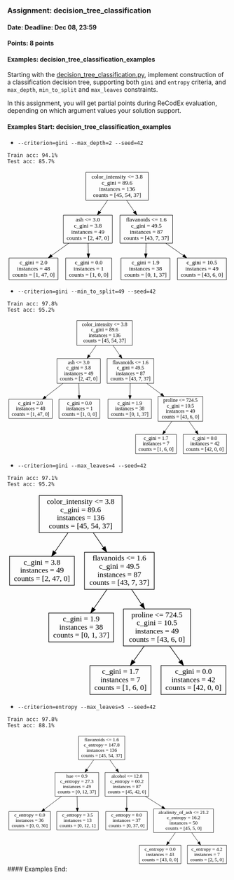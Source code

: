 ### Assignment: decision_tree_classification
#### Date: Deadline: Dec 08, 23:59
#### Points: 8 points
#### Examples: decision_tree_classification_examples

Starting with the [decision_tree_classification.py](https://github.com/ufal/npfl129/tree/master/labs/06/decision_tree_classification.py),
implement construction of a classification decision tree, supporting both
`gini` and `entropy` criteria, and `max_depth`, `min_to_split` and `max_leaves`
constraints.

In this assignment, you will get partial points during ReCodEx evaluation,
depending on which argument values your solution support.

#### Examples Start: decision_tree_classification_examples
- `--criterion=gini --max_depth=2 --seed=42`
```
Train acc: 94.1%
Test acc: 85.7%
```
<svg width="536pt" height="269pt" viewBox="0.0 0.0 536.0 269.0" xmlns="http://www.w3.org/2000/svg" xmlns:xlink="http://www.w3.org/1999/xlink">
<g class="graph" transform="scale(1 1) rotate(0) translate(4 265)">
<title>Tree</title>
<polygon fill="none" stroke="none" points="-4,4 -4,-265 532,-265 532,4 -4,4"/>
<g class="node"><title>0</title>
<polygon fill="none" stroke="black" points="338.5,-261 186.5,-261 186.5,-193 338.5,-193 338.5,-261"/>
<text text-anchor="middle" x="262.5" y="-245.8" font-family="Times,serif" font-size="14.0">color_intensity &lt;= 3.8</text>
<text text-anchor="middle" x="262.5" y="-230.8" font-family="Times,serif" font-size="14.0">c_gini = 89.6</text>
<text text-anchor="middle" x="262.5" y="-215.8" font-family="Times,serif" font-size="14.0">instances = 136</text>
<text text-anchor="middle" x="262.5" y="-200.8" font-family="Times,serif" font-size="14.0">counts = [45, 54, 37]</text>
<title>1</title>
<polygon fill="none" stroke="black" points="251,-157 132,-157 132,-89 251,-89 251,-157"/>
<text text-anchor="middle" x="191.5" y="-141.8" font-family="Times,serif" font-size="14.0">ash &lt;= 3.0</text>
<text text-anchor="middle" x="191.5" y="-126.8" font-family="Times,serif" font-size="14.0">c_gini = 3.8</text>
<text text-anchor="middle" x="191.5" y="-111.8" font-family="Times,serif" font-size="14.0">instances = 49</text>
<text text-anchor="middle" x="191.5" y="-96.8" font-family="Times,serif" font-size="14.0">counts = [2, 47, 0]</text>
</g>
<g class="edge"><title>0&#45;&gt;1</title>
<path fill="none" stroke="black" d="M239.4,-192.9C233.4,-184.2 226.7,-174.6 220.4,-165.5"/>
<polygon fill="black" stroke="black" points="223.3,-163.5 214.7,-157.3 217.5,-167.5 223.3,-163.5"/>
</g>
<g class="node"><title>5</title>
<polygon fill="none" stroke="black" points="397.5,-157 269.5,-157 269.5,-89 397.5,-89 397.5,-157"/>
<text text-anchor="middle" x="333.5" y="-141.8" font-family="Times,serif" font-size="14.0">flavanoids &lt;= 1.6</text>
<text text-anchor="middle" x="333.5" y="-126.8" font-family="Times,serif" font-size="14.0">c_gini = 49.5</text>
<text text-anchor="middle" x="333.5" y="-111.8" font-family="Times,serif" font-size="14.0">instances = 87</text>
<text text-anchor="middle" x="333.5" y="-96.8" font-family="Times,serif" font-size="14.0">counts = [43, 7, 37]</text>
</g>
<g class="edge"><title>0&#45;&gt;5</title>
<path fill="none" stroke="black" d="M285.6,-192.9C291.6,-184.2 298.3,-174.6 304.6,-165.5"/>
<polygon fill="black" stroke="black" points="307.5,-167.5 310.3,-157.3 301.7,-163.5 307.5,-167.5"/>
</g>
<g class="node"><title>2</title>
<polygon fill="none" stroke="black" points="119,-53 0,-53 0,-0 119,-0 119,-53"/>
<text text-anchor="middle" x="59.5" y="-37.8" font-family="Times,serif" font-size="14.0">c_gini = 2.0</text>
<text text-anchor="middle" x="59.5" y="-22.8" font-family="Times,serif" font-size="14.0">instances = 48</text>
<text text-anchor="middle" x="59.5" y="-7.8" font-family="Times,serif" font-size="14.0">counts = [1, 47, 0]</text>
</g>
<g class="edge"><title>1&#45;&gt;2</title>
<path fill="none" stroke="black" d="M145.3,-88.9C131.8,-79.3 117.0,-68.7 103.6,-59.1"/>
<polygon fill="black" stroke="black" points="105.6,-56.2 95.4,-53.2 101.5,-61.9 105.6,-56.2"/>
</g>
<g class="node"><title>3</title>
<polygon fill="none" stroke="black" points="249.5,-53 137.5,-53 137.5,-0 249.5,-0 249.5,-53"/>
<text text-anchor="middle" x="193.5" y="-37.8" font-family="Times,serif" font-size="14.0">c_gini = 0.0</text>
<text text-anchor="middle" x="193.5" y="-22.8" font-family="Times,serif" font-size="14.0">instances = 1</text>
<text text-anchor="middle" x="193.5" y="-7.8" font-family="Times,serif" font-size="14.0">counts = [1, 0, 0]</text>
</g>
<g class="edge"><title>1&#45;&gt;3</title>
<path fill="none" stroke="black" d="M192.2,-88.9C192.4,-80.7 192.6,-71.8 192.7,-63.5"/>
<polygon fill="black" stroke="black" points="196.2,-63.3 193.0,-53.2 189.2,-63.2 196.2,-63.3"/>
</g>
<g class="node"><title>6</title>
<polygon fill="none" stroke="black" points="391,-53 272,-53 272,-0 391,-0 391,-53"/>
<text text-anchor="middle" x="331.5" y="-37.8" font-family="Times,serif" font-size="14.0">c_gini = 1.9</text>
<text text-anchor="middle" x="331.5" y="-22.8" font-family="Times,serif" font-size="14.0">instances = 38</text>
<text text-anchor="middle" x="331.5" y="-7.8" font-family="Times,serif" font-size="14.0">counts = [0, 1, 37]</text>
</g>
<g class="edge"><title>5&#45;&gt;6</title>
<path fill="none" stroke="black" d="M332.8,-88.9C332.6,-80.7 332.4,-71.8 332.3,-63.5"/>
<polygon fill="black" stroke="black" points="335.8,-63.2 332.0,-53.2 328.8,-63.3 335.8,-63.2"/>
</g>
<g class="node"><title>7</title>
<polygon fill="none" stroke="black" points="528,-53 409,-53 409,-0 528,-0 528,-53"/>
<text text-anchor="middle" x="468.5" y="-37.8" font-family="Times,serif" font-size="14.0">c_gini = 10.5</text>
<text text-anchor="middle" x="468.5" y="-22.8" font-family="Times,serif" font-size="14.0">instances = 49</text>
<text text-anchor="middle" x="468.5" y="-7.8" font-family="Times,serif" font-size="14.0">counts = [43, 6, 0]</text>
</g>
<g class="edge"><title>5&#45;&gt;7</title>
<path fill="none" stroke="black" d="M380.7,-88.9C394.6,-79.3 409.7,-68.7 423.4,-59.1"/>
<polygon fill="black" stroke="black" points="425.5,-61.8 431.7,-53.2 421.5,-56.1 425.5,-61.8"/>
</g>
</g>
</svg>

- `--criterion=gini --min_to_split=49 --seed=42`
```
Train acc: 97.8%
Test acc: 95.2%
```
<svg width="605pt" height="373pt" viewBox="0.0 0.0 605.0 373.0" xmlns="http://www.w3.org/2000/svg" xmlns:xlink="http://www.w3.org/1999/xlink">
<g class="graph" transform="scale(1 1) rotate(0) translate(4 369)">
<title>Tree</title>
<polygon fill="none" stroke="none" points="-4,4 -4,-369 601,-369 601,4 -4,4"/>
<g class="node"><title>0</title>
<polygon fill="none" stroke="black" points="338.5,-365 186.5,-365 186.5,-297 338.5,-297 338.5,-365"/>
<text text-anchor="middle" x="262.5" y="-349.8" font-family="Times,serif" font-size="14.0">color_intensity &lt;= 3.8</text>
<text text-anchor="middle" x="262.5" y="-334.8" font-family="Times,serif" font-size="14.0">c_gini = 89.6</text>
<text text-anchor="middle" x="262.5" y="-319.8" font-family="Times,serif" font-size="14.0">instances = 136</text>
<text text-anchor="middle" x="262.5" y="-304.8" font-family="Times,serif" font-size="14.0">counts = [45, 54, 37]</text>
<title>1</title>
<polygon fill="none" stroke="black" points="251,-261 132,-261 132,-193 251,-193 251,-261"/>
<text text-anchor="middle" x="191.5" y="-245.8" font-family="Times,serif" font-size="14.0">ash &lt;= 3.0</text>
<text text-anchor="middle" x="191.5" y="-230.8" font-family="Times,serif" font-size="14.0">c_gini = 3.8</text>
<text text-anchor="middle" x="191.5" y="-215.8" font-family="Times,serif" font-size="14.0">instances = 49</text>
<text text-anchor="middle" x="191.5" y="-200.8" font-family="Times,serif" font-size="14.0">counts = [2, 47, 0]</text>
</g>
<g class="edge"><title>0&#45;&gt;1</title>
<path fill="none" stroke="black" d="M239.4,-296.9C233.4,-288.2 226.7,-278.6 220.4,-269.5"/>
<polygon fill="black" stroke="black" points="223.3,-267.5 214.7,-261.3 217.5,-271.5 223.3,-267.5"/>
</g>
<g class="node"><title>5</title>
<polygon fill="none" stroke="black" points="397.5,-261 269.5,-261 269.5,-193 397.5,-193 397.5,-261"/>
<text text-anchor="middle" x="333.5" y="-245.8" font-family="Times,serif" font-size="14.0">flavanoids &lt;= 1.6</text>
<text text-anchor="middle" x="333.5" y="-230.8" font-family="Times,serif" font-size="14.0">c_gini = 49.5</text>
<text text-anchor="middle" x="333.5" y="-215.8" font-family="Times,serif" font-size="14.0">instances = 87</text>
<text text-anchor="middle" x="333.5" y="-200.8" font-family="Times,serif" font-size="14.0">counts = [43, 7, 37]</text>
</g>
<g class="edge"><title>0&#45;&gt;5</title>
<path fill="none" stroke="black" d="M285.6,-296.9C291.6,-288.2 298.3,-278.6 304.6,-269.5"/>
<polygon fill="black" stroke="black" points="307.5,-271.5 310.3,-261.3 301.7,-267.5 307.5,-271.5"/>
</g>
<g class="node"><title>2</title>
<polygon fill="none" stroke="black" points="119,-149.5 0,-149.5 0,-96.5 119,-96.5 119,-149.5"/>
<text text-anchor="middle" x="59.5" y="-134.3" font-family="Times,serif" font-size="14.0">c_gini = 2.0</text>
<text text-anchor="middle" x="59.5" y="-119.3" font-family="Times,serif" font-size="14.0">instances = 48</text>
<text text-anchor="middle" x="59.5" y="-104.3" font-family="Times,serif" font-size="14.0">counts = [1, 47, 0]</text>
</g>
<g class="edge"><title>1&#45;&gt;2</title>
<path fill="none" stroke="black" d="M148.6,-192.9C133.3,-181.0 116.0,-167.6 100.8,-155.9"/>
<polygon fill="black" stroke="black" points="102.6,-152.9 92.5,-149.5 98.3,-158.4 102.6,-152.9"/>
</g>
<g class="node"><title>3</title>
<polygon fill="none" stroke="black" points="249.5,-149.5 137.5,-149.5 137.5,-96.5 249.5,-96.5 249.5,-149.5"/>
<text text-anchor="middle" x="193.5" y="-134.3" font-family="Times,serif" font-size="14.0">c_gini = 0.0</text>
<text text-anchor="middle" x="193.5" y="-119.3" font-family="Times,serif" font-size="14.0">instances = 1</text>
<text text-anchor="middle" x="193.5" y="-104.3" font-family="Times,serif" font-size="14.0">counts = [1, 0, 0]</text>
</g>
<g class="edge"><title>1&#45;&gt;3</title>
<path fill="none" stroke="black" d="M192.1,-192.9C192.4,-182.2 192.6,-170.4 192.8,-159.5"/>
<polygon fill="black" stroke="black" points="196.3,-159.6 193,-149.5 189.3,-159.4 196.3,-159.6"/>
</g>
<g class="node"><title>6</title>
<polygon fill="none" stroke="black" points="391,-149.5 272,-149.5 272,-96.5 391,-96.5 391,-149.5"/>
<text text-anchor="middle" x="331.5" y="-134.3" font-family="Times,serif" font-size="14.0">c_gini = 1.9</text>
<text text-anchor="middle" x="331.5" y="-119.3" font-family="Times,serif" font-size="14.0">instances = 38</text>
<text text-anchor="middle" x="331.5" y="-104.3" font-family="Times,serif" font-size="14.0">counts = [0, 1, 37]</text>
</g>
<g class="edge"><title>5&#45;&gt;6</title>
<path fill="none" stroke="black" d="M332.9,-192.9C332.6,-182.2 332.4,-170.4 332.2,-159.5"/>
<polygon fill="black" stroke="black" points="335.7,-159.4 332,-149.5 328.7,-159.6 335.7,-159.4"/>
</g>
<g class="node"><title>7</title>
<polygon fill="none" stroke="black" points="532,-157 409,-157 409,-89 532,-89 532,-157"/>
<text text-anchor="middle" x="470.5" y="-141.8" font-family="Times,serif" font-size="14.0">proline &lt;= 724.5</text>
<text text-anchor="middle" x="470.5" y="-126.8" font-family="Times,serif" font-size="14.0">c_gini = 10.5</text>
<text text-anchor="middle" x="470.5" y="-111.8" font-family="Times,serif" font-size="14.0">instances = 49</text>
<text text-anchor="middle" x="470.5" y="-96.8" font-family="Times,serif" font-size="14.0">counts = [43, 6, 0]</text>
</g>
<g class="edge"><title>5&#45;&gt;7</title>
<path fill="none" stroke="black" d="M378.0,-192.9C390.7,-183.4 404.6,-173.1 417.7,-163.3"/>
<polygon fill="black" stroke="black" points="419.8,-166.1 425.8,-157.3 415.7,-160.5 419.8,-166.1"/>
</g>
<g class="node"><title>8</title>
<polygon fill="none" stroke="black" points="459.5,-53 347.5,-53 347.5,-0 459.5,-0 459.5,-53"/>
<text text-anchor="middle" x="403.5" y="-37.8" font-family="Times,serif" font-size="14.0">c_gini = 1.7</text>
<text text-anchor="middle" x="403.5" y="-22.8" font-family="Times,serif" font-size="14.0">instances = 7</text>
<text text-anchor="middle" x="403.5" y="-7.8" font-family="Times,serif" font-size="14.0">counts = [1, 6, 0]</text>
</g>
<g class="edge"><title>7&#45;&gt;8</title>
<path fill="none" stroke="black" d="M447.1,-88.9C440.8,-80.1 434.0,-70.5 427.6,-61.5"/>
<polygon fill="black" stroke="black" points="430.4,-59.4 421.7,-53.2 424.7,-63.4 430.4,-59.4"/>
</g>
<g class="node"><title>9</title>
<polygon fill="none" stroke="black" points="597,-53 478,-53 478,-0 597,-0 597,-53"/>
<text text-anchor="middle" x="537.5" y="-37.8" font-family="Times,serif" font-size="14.0">c_gini = 0.0</text>
<text text-anchor="middle" x="537.5" y="-22.8" font-family="Times,serif" font-size="14.0">instances = 42</text>
<text text-anchor="middle" x="537.5" y="-7.8" font-family="Times,serif" font-size="14.0">counts = [42, 0, 0]</text>
</g>
<g class="edge"><title>7&#45;&gt;9</title>
<path fill="none" stroke="black" d="M493.9,-88.9C500.2,-80.1 507.0,-70.5 513.4,-61.5"/>
<polygon fill="black" stroke="black" points="516.3,-63.4 519.3,-53.2 510.6,-59.4 516.3,-63.4"/>
</g>
</g>
</svg>

- `--criterion=gini --max_leaves=4 --seed=42`
```
Train acc: 97.1%
Test acc: 95.2%
```
<svg width="405pt" height="373pt" viewBox="0.0 0.0 405.0 373.0" xmlns="http://www.w3.org/2000/svg" xmlns:xlink="http://www.w3.org/1999/xlink">
<g class="graph" transform="scale(1 1) rotate(0) translate(4 369)">
<title>Tree</title>
<polygon fill="none" stroke="none" points="-4,4 -4,-369 401,-369 401,4 -4,4"/>
<g class="node"><title>0</title>
<polygon fill="none" stroke="black" points="206.5,-365 54.5,-365 54.5,-297 206.5,-297 206.5,-365"/>
<text text-anchor="middle" x="130.5" y="-349.8" font-family="Times,serif" font-size="14.0">color_intensity &lt;= 3.8</text>
<text text-anchor="middle" x="130.5" y="-334.8" font-family="Times,serif" font-size="14.0">c_gini = 89.6</text>
<text text-anchor="middle" x="130.5" y="-319.8" font-family="Times,serif" font-size="14.0">instances = 136</text>
<text text-anchor="middle" x="130.5" y="-304.8" font-family="Times,serif" font-size="14.0">counts = [45, 54, 37]</text>
<title>1</title>
<polygon fill="none" stroke="black" points="119,-253.5 0,-253.5 0,-200.5 119,-200.5 119,-253.5"/>
<text text-anchor="middle" x="59.5" y="-238.3" font-family="Times,serif" font-size="14.0">c_gini = 3.8</text>
<text text-anchor="middle" x="59.5" y="-223.3" font-family="Times,serif" font-size="14.0">instances = 49</text>
<text text-anchor="middle" x="59.5" y="-208.3" font-family="Times,serif" font-size="14.0">counts = [2, 47, 0]</text>
</g>
<g class="edge"><title>0&#45;&gt;1</title>
<path fill="none" stroke="black" d="M107.4,-296.9C99.6,-285.7 90.9,-273.1 83.1,-261.9"/>
<polygon fill="black" stroke="black" points="85.8,-259.7 77.3,-253.5 80.1,-263.7 85.8,-259.7"/>
</g>
<g class="node"><title>2</title>
<polygon fill="none" stroke="black" points="265.5,-261 137.5,-261 137.5,-193 265.5,-193 265.5,-261"/>
<text text-anchor="middle" x="201.5" y="-245.8" font-family="Times,serif" font-size="14.0">flavanoids &lt;= 1.6</text>
<text text-anchor="middle" x="201.5" y="-230.8" font-family="Times,serif" font-size="14.0">c_gini = 49.5</text>
<text text-anchor="middle" x="201.5" y="-215.8" font-family="Times,serif" font-size="14.0">instances = 87</text>
<text text-anchor="middle" x="201.5" y="-200.8" font-family="Times,serif" font-size="14.0">counts = [43, 7, 37]</text>
</g>
<g class="edge"><title>0&#45;&gt;2</title>
<path fill="none" stroke="black" d="M153.6,-296.9C159.6,-288.2 166.3,-278.6 172.6,-269.5"/>
<polygon fill="black" stroke="black" points="175.5,-271.5 178.3,-261.3 169.7,-267.5 175.5,-271.5"/>
</g>
<g class="node"><title>3</title>
<polygon fill="none" stroke="black" points="191,-149.5 72,-149.5 72,-96.5 191,-96.5 191,-149.5"/>
<text text-anchor="middle" x="131.5" y="-134.3" font-family="Times,serif" font-size="14.0">c_gini = 1.9</text>
<text text-anchor="middle" x="131.5" y="-119.3" font-family="Times,serif" font-size="14.0">instances = 38</text>
<text text-anchor="middle" x="131.5" y="-104.3" font-family="Times,serif" font-size="14.0">counts = [0, 1, 37]</text>
</g>
<g class="edge"><title>2&#45;&gt;3</title>
<path fill="none" stroke="black" d="M178.8,-192.9C171.1,-181.7 162.5,-169.1 154.7,-157.9"/>
<polygon fill="black" stroke="black" points="157.6,-155.8 149.0,-149.5 151.8,-159.7 157.6,-155.8"/>
</g>
<g class="node"><title>4</title>
<polygon fill="none" stroke="black" points="332,-157 209,-157 209,-89 332,-89 332,-157"/>
<text text-anchor="middle" x="270.5" y="-141.8" font-family="Times,serif" font-size="14.0">proline &lt;= 724.5</text>
<text text-anchor="middle" x="270.5" y="-126.8" font-family="Times,serif" font-size="14.0">c_gini = 10.5</text>
<text text-anchor="middle" x="270.5" y="-111.8" font-family="Times,serif" font-size="14.0">instances = 49</text>
<text text-anchor="middle" x="270.5" y="-96.8" font-family="Times,serif" font-size="14.0">counts = [43, 6, 0]</text>
</g>
<g class="edge"><title>2&#45;&gt;4</title>
<path fill="none" stroke="black" d="M223.9,-192.9C229.7,-184.2 236.1,-174.8 242.2,-165.8"/>
<polygon fill="black" stroke="black" points="245.3,-167.5 248.0,-157.3 239.5,-163.6 245.3,-167.5"/>
</g>
<g class="node"><title>5</title>
<polygon fill="none" stroke="black" points="259.5,-53 147.5,-53 147.5,-0 259.5,-0 259.5,-53"/>
<text text-anchor="middle" x="203.5" y="-37.8" font-family="Times,serif" font-size="14.0">c_gini = 1.7</text>
<text text-anchor="middle" x="203.5" y="-22.8" font-family="Times,serif" font-size="14.0">instances = 7</text>
<text text-anchor="middle" x="203.5" y="-7.8" font-family="Times,serif" font-size="14.0">counts = [1, 6, 0]</text>
</g>
<g class="edge"><title>4&#45;&gt;5</title>
<path fill="none" stroke="black" d="M247.1,-88.9C240.8,-80.1 234.0,-70.5 227.6,-61.5"/>
<polygon fill="black" stroke="black" points="230.4,-59.4 221.7,-53.2 224.7,-63.4 230.4,-59.4"/>
</g>
<g class="node"><title>6</title>
<polygon fill="none" stroke="black" points="397,-53 278,-53 278,-0 397,-0 397,-53"/>
<text text-anchor="middle" x="337.5" y="-37.8" font-family="Times,serif" font-size="14.0">c_gini = 0.0</text>
<text text-anchor="middle" x="337.5" y="-22.8" font-family="Times,serif" font-size="14.0">instances = 42</text>
<text text-anchor="middle" x="337.5" y="-7.8" font-family="Times,serif" font-size="14.0">counts = [42, 0, 0]</text>
</g>
<g class="edge"><title>4&#45;&gt;6</title>
<path fill="none" stroke="black" d="M293.9,-88.9C300.2,-80.1 307.0,-70.5 313.4,-61.5"/>
<polygon fill="black" stroke="black" points="316.3,-63.4 319.3,-53.2 310.6,-59.4 316.3,-63.4"/>
</g>
</g>
</svg>

- `--criterion=entropy --max_leaves=5 --seed=42`
```
Train acc: 97.8%
Test acc: 88.1%
```
<svg width="631pt" height="373pt" viewBox="0.0 0.0 630.5 373.0" xmlns="http://www.w3.org/2000/svg" xmlns:xlink="http://www.w3.org/1999/xlink">
<g class="graph" transform="scale(1 1) rotate(0) translate(4 369)">
<title>Tree</title>
<polygon fill="none" stroke="none" points="-4,4 -4,-369 626.5,-369 626.5,4 -4,4"/>
<g class="node"><title>0</title>
<polygon fill="none" stroke="black" points="331.5,-365 199.5,-365 199.5,-297 331.5,-297 331.5,-365"/>
<text text-anchor="middle" x="265.5" y="-349.8" font-family="Times,serif" font-size="14.0">flavanoids &lt;= 1.6</text>
<text text-anchor="middle" x="265.5" y="-334.8" font-family="Times,serif" font-size="14.0">c_entropy = 147.8</text>
<text text-anchor="middle" x="265.5" y="-319.8" font-family="Times,serif" font-size="14.0">instances = 136</text>
<text text-anchor="middle" x="265.5" y="-304.8" font-family="Times,serif" font-size="14.0">counts = [45, 54, 37]</text>
<title>1</title>
<polygon fill="none" stroke="black" points="257,-261 132,-261 132,-193 257,-193 257,-261"/>
<text text-anchor="middle" x="194.5" y="-245.8" font-family="Times,serif" font-size="14.0">hue &lt;= 0.9</text>
<text text-anchor="middle" x="194.5" y="-230.8" font-family="Times,serif" font-size="14.0">c_entropy = 27.3</text>
<text text-anchor="middle" x="194.5" y="-215.8" font-family="Times,serif" font-size="14.0">instances = 49</text>
<text text-anchor="middle" x="194.5" y="-200.8" font-family="Times,serif" font-size="14.0">counts = [0, 12, 37]</text>
</g>
<g class="edge"><title>0&#45;&gt;1</title>
<path fill="none" stroke="black" d="M242.4,-296.9C236.4,-288.2 229.7,-278.6 223.4,-269.5"/>
<polygon fill="black" stroke="black" points="226.3,-267.5 217.7,-261.3 220.5,-271.5 226.3,-267.5"/>
</g>
<g class="node"><title>5</title>
<polygon fill="none" stroke="black" points="400,-261 275,-261 275,-193 400,-193 400,-261"/>
<text text-anchor="middle" x="337.5" y="-245.8" font-family="Times,serif" font-size="14.0">alcohol &lt;= 12.8</text>
<text text-anchor="middle" x="337.5" y="-230.8" font-family="Times,serif" font-size="14.0">c_entropy = 60.2</text>
<text text-anchor="middle" x="337.5" y="-215.8" font-family="Times,serif" font-size="14.0">instances = 87</text>
<text text-anchor="middle" x="337.5" y="-200.8" font-family="Times,serif" font-size="14.0">counts = [45, 42, 0]</text>
</g>
<g class="edge"><title>0&#45;&gt;5</title>
<path fill="none" stroke="black" d="M288.9,-296.9C295.0,-288.2 301.8,-278.6 308.2,-269.5"/>
<polygon fill="black" stroke="black" points="311.1,-271.5 314.0,-261.3 305.4,-267.5 311.1,-271.5"/>
</g>
<g class="node"><title>2</title>
<polygon fill="none" stroke="black" points="119,-149.5 0,-149.5 0,-96.5 119,-96.5 119,-149.5"/>
<text text-anchor="middle" x="59.5" y="-134.3" font-family="Times,serif" font-size="14.0">c_entropy = 0.0</text>
<text text-anchor="middle" x="59.5" y="-119.3" font-family="Times,serif" font-size="14.0">instances = 36</text>
<text text-anchor="middle" x="59.5" y="-104.3" font-family="Times,serif" font-size="14.0">counts = [0, 0, 36]</text>
</g>
<g class="edge"><title>1&#45;&gt;2</title>
<path fill="none" stroke="black" d="M150.7,-192.9C134.8,-180.9 116.9,-167.4 101.3,-155.5"/>
<polygon fill="black" stroke="black" points="103.4,-152.8 93.3,-149.5 99.1,-158.3 103.4,-152.8"/>
</g>
<g class="node"><title>3</title>
<polygon fill="none" stroke="black" points="256,-149.5 137,-149.5 137,-96.5 256,-96.5 256,-149.5"/>
<text text-anchor="middle" x="196.5" y="-134.3" font-family="Times,serif" font-size="14.0">c_entropy = 3.5</text>
<text text-anchor="middle" x="196.5" y="-119.3" font-family="Times,serif" font-size="14.0">instances = 13</text>
<text text-anchor="middle" x="196.5" y="-104.3" font-family="Times,serif" font-size="14.0">counts = [0, 12, 1]</text>
</g>
<g class="edge"><title>1&#45;&gt;3</title>
<path fill="none" stroke="black" d="M195.1,-192.9C195.4,-182.2 195.6,-170.4 195.8,-159.5"/>
<polygon fill="black" stroke="black" points="199.3,-159.6 196,-149.5 192.3,-159.4 199.3,-159.6"/>
</g>
<g class="node"><title>6</title>
<polygon fill="none" stroke="black" points="396,-149.5 277,-149.5 277,-96.5 396,-96.5 396,-149.5"/>
<text text-anchor="middle" x="336.5" y="-134.3" font-family="Times,serif" font-size="14.0">c_entropy = 0.0</text>
<text text-anchor="middle" x="336.5" y="-119.3" font-family="Times,serif" font-size="14.0">instances = 37</text>
<text text-anchor="middle" x="336.5" y="-104.3" font-family="Times,serif" font-size="14.0">counts = [0, 37, 0]</text>
</g>
<g class="edge"><title>5&#45;&gt;6</title>
<path fill="none" stroke="black" d="M337.2,-192.9C337.1,-182.3 337.0,-170.6 336.9,-159.9"/>
<polygon fill="black" stroke="black" points="340.3,-159.5 336.8,-149.5 333.3,-159.6 340.3,-159.5"/>
</g>
<g class="node"><title>7</title>
<polygon fill="none" stroke="black" points="585,-157 414,-157 414,-89 585,-89 585,-157"/>
<text text-anchor="middle" x="499.5" y="-141.8" font-family="Times,serif" font-size="14.0">alcalinity_of_ash &lt;= 21.2</text>
<text text-anchor="middle" x="499.5" y="-126.8" font-family="Times,serif" font-size="14.0">c_entropy = 16.2</text>
<text text-anchor="middle" x="499.5" y="-111.8" font-family="Times,serif" font-size="14.0">instances = 50</text>
<text text-anchor="middle" x="499.5" y="-96.8" font-family="Times,serif" font-size="14.0">counts = [45, 5, 0]</text>
</g>
<g class="edge"><title>5&#45;&gt;7</title>
<path fill="none" stroke="black" d="M390.1,-192.9C405.5,-183.2 422.4,-172.6 438.2,-162.6"/>
<polygon fill="black" stroke="black" points="440.3,-165.4 446.9,-157.1 436.6,-159.5 440.3,-165.4"/>
</g>
<g class="node"><title>8</title>
<polygon fill="none" stroke="black" points="492,-53 373,-53 373,-0 492,-0 492,-53"/>
<text text-anchor="middle" x="432.5" y="-37.8" font-family="Times,serif" font-size="14.0">c_entropy = 0.0</text>
<text text-anchor="middle" x="432.5" y="-22.8" font-family="Times,serif" font-size="14.0">instances = 43</text>
<text text-anchor="middle" x="432.5" y="-7.8" font-family="Times,serif" font-size="14.0">counts = [43, 0, 0]</text>
</g>
<g class="edge"><title>7&#45;&gt;8</title>
<path fill="none" stroke="black" d="M476.1,-88.9C469.8,-80.1 463.0,-70.5 456.6,-61.5"/>
<polygon fill="black" stroke="black" points="459.4,-59.4 450.7,-53.2 453.7,-63.4 459.4,-59.4"/>
</g>
<g class="node"><title>9</title>
<polygon fill="none" stroke="black" points="622.5,-53 510.5,-53 510.5,-0 622.5,-0 622.5,-53"/>
<text text-anchor="middle" x="566.5" y="-37.8" font-family="Times,serif" font-size="14.0">c_entropy = 4.2</text>
<text text-anchor="middle" x="566.5" y="-22.8" font-family="Times,serif" font-size="14.0">instances = 7</text>
<text text-anchor="middle" x="566.5" y="-7.8" font-family="Times,serif" font-size="14.0">counts = [2, 5, 0]</text>
</g>
<g class="edge"><title>7&#45;&gt;9</title>
<path fill="none" stroke="black" d="M522.9,-88.9C529.2,-80.1 536.0,-70.5 542.4,-61.5"/>
<polygon fill="black" stroke="black" points="545.3,-63.4 548.3,-53.2 539.6,-59.4 545.3,-63.4"/>
</g>
</g>
</svg>
#### Examples End:
